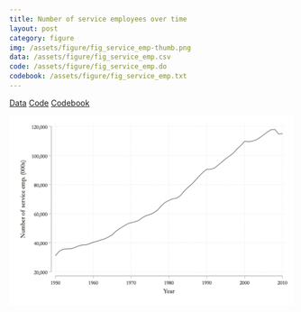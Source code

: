 ```yaml
---
title: Number of service employees over time
layout: post
category: figure
img: /assets/figure/fig_service_emp-thumb.png
data: /assets/figure/fig_service_emp.csv
code: /assets/figure/fig_service_emp.do
codebook: /assets/figure/fig_service_emp.txt
---
```


[Data](/assets/figure/fig_service_emp.csv) [Code](/assets/figure/fig_service_emp.do) [Codebook](/assets/figure/fig_service_emp.txt)

![Number of service employees over time](/assets/figure/fig_service_emp.png)
